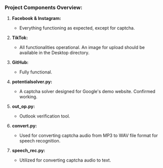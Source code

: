 ### Project Components Overview:

1. **Facebook & Instagram:**
   - Everything functioning as expected, except for captcha.
   
2. **TikTok:**
   - All functionalities operational. An image for upload should be available in the Desktop directory.

3. **GitHub:**
   - Fully functional.

4. **potentialsolver.py:**
   - A captcha solver designed for Google's demo website. Confirmed working.

5. **out_op.py:**
   - Outlook verification tool.

6. **convert.py:**
   - Used for converting captcha audio from MP3 to WAV file format for speech recognition.

7. **speech_rec.py:**
   - Utilized for converting captcha audio to text.
